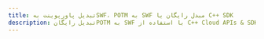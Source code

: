 ---title: تبدیل پاورپوینت بهSWF، POTM به SWF مبدل رایگان یا C++ SDKdescription: تبدیل رایگانPOTM به SWF با استفاده از C++ Cloud APIs & SDK. همچنین اسناد Microsoft PowerPoint را در Cloud ایجاد، ویرایش و رندر کنید.---